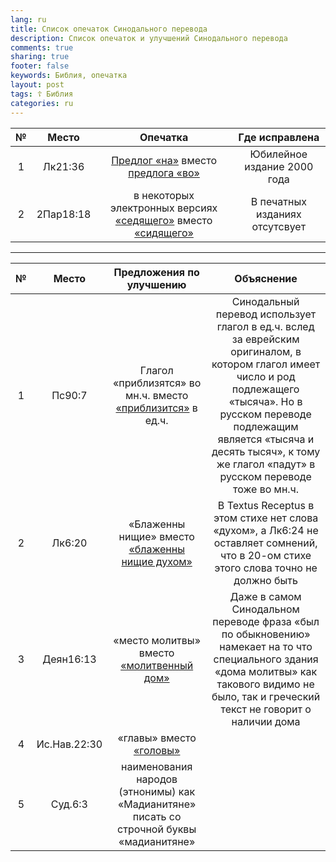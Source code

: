 ```yaml
---
lang: ru
title: Список опечаток Синодального перевода
description: Список опечаток и улучшений Синодального перевода
comments: true
sharing: true
footer: false
keywords: Библия, опечатка
layout: post
tags: ☦ Библия
categories: ru
---
```


| №  |      Место    |            Опечатка                                                      |        Где исправлена           |
|:--:|:-------------:|:------------------------------------------------------------------------:|:-------------------------------:|
| 1  | Лк21:36       |  [Предлог «на»][2] вместо [предлога «во»][3]                             | Юбилейное издание 2000 года     |
| 2  | 2Пар18:18     |  в некоторых электронных версиях [«седящего»][8] вместо [«сидящего»][9]  | В печатных изданиях отсутсвует  |

---

| №  |      Место    |            Предложения по улучшению                             |        Объяснение            |
|:--:|:-------------:|:---------------------------------------------------------------:|:----------------------------:|
| 1  | Пс90:7        | Глагол «приблизятся» во мн.ч. вместо [«приблизится»][4] в ед.ч. | Синодальный перевод использует глагол в ед.ч. вслед за еврейским оригиналом, в котором глагол имеет число и род подлежащего «тысяча». Но в русском переводе подлежащим является «тысяча и десять тысяч», к тому же глагол «падут» в русском переводе тоже во мн.ч. |
| 2  | Лк6:20        | «Блаженны нищие» вместо [«блаженны нищие духом»][5]| В Textus Receptus в этом стихе нет слова «духом», а Лк6:24 не оставляет сомнений, что в 20-ом стихе этого слова точно не должно быть|
| 3  | Деян16:13     | «место молитвы» вместо [«молитвенный дом»][6]| Даже в самом Синодальном переводе фраза «был по обыкновению» намекает на то что специального здания «дома молитвы» как такового видимо не было, так и греческий текст не говорит о наличии дома |
| 4  | Ис.Нав.22:30  | «главы» вместо [«головы»][7]| |
| 5  | Суд.6:3  | наименования народов (этнонимы) как «Мадианитяне» писать со строчной буквы «мадианитяне»| |

[2]: https://bibleonline.ru/bible/rst66/luk-21/
[3]: https://bibleonline.ru/bible/rst-jbl/luk-21/
[4]: https://bibleonline.ru/bible/rst66/psa-90/
[5]: https://bibleonline.ru/bible/rst66/luk-6/
[6]: https://bibleonline.ru/bible/rst66/act-16/
[7]: https://bibleonline.ru/bible/rst66/jos-22/
[8]: https://bible.by/syn/14/18/#18
[9]: https://bibleonline.ru/bible/rst66/2ch-18/
